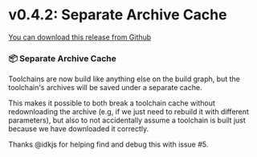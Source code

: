 # v0.4.2: Separate Archive Cache

[You can download this release from Github](https://github.com/AbstractMachinesLab/warp/releases/tag/v0.4.2#user-content-assets)

### 📦 Separate Archive Cache

Toolchains are now build like anything else on the build graph, but the toolchain's archives will be saved under a separate cache.

This makes it possible to both break a toolchain cache without redownloading
the archive (e.g, if we just need to rebuild it with different parameters), but
also to not accidentally assume a toolchain is built just because we have
downloaded it correctly.

Thanks @idkjs for helping find and debug this with issue #5.

<div id="assets"></div>
